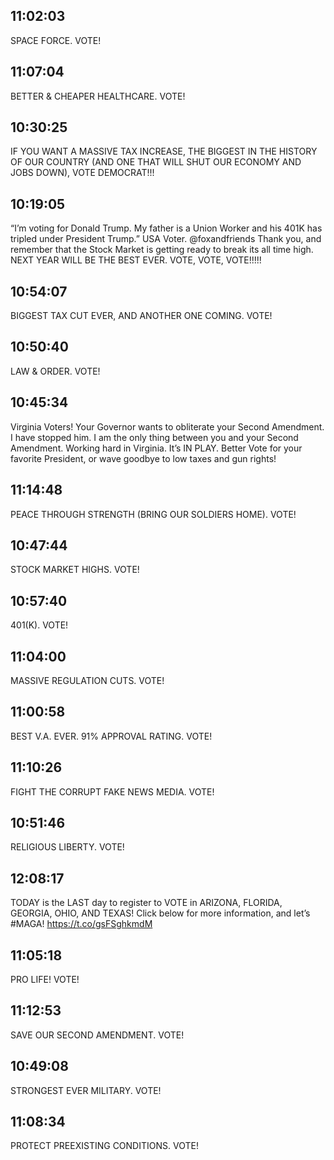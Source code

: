 ## 11:02:03
SPACE FORCE. VOTE!
## 11:07:04
BETTER &amp; CHEAPER HEALTHCARE. VOTE!
## 10:30:25
IF YOU WANT A MASSIVE TAX INCREASE, THE BIGGEST IN THE HISTORY OF OUR COUNTRY (AND ONE THAT WILL SHUT OUR ECONOMY AND JOBS DOWN), VOTE DEMOCRAT!!!
## 10:19:05
“I’m voting for Donald Trump. My father is a Union Worker and his 401K has tripled under President Trump.” USA Voter. @foxandfriends  Thank you, and remember that the Stock Market is getting ready to break its all time high. NEXT YEAR WILL BE THE BEST EVER. VOTE, VOTE, VOTE!!!!!
## 10:54:07
BIGGEST TAX CUT EVER, AND ANOTHER ONE COMING. VOTE!
## 10:50:40
LAW &amp; ORDER. VOTE!
## 10:45:34
Virginia Voters! Your Governor wants to obliterate your Second Amendment. I have stopped him. I am the only thing between you and your Second Amendment. Working hard in Virginia. It’s IN PLAY. Better Vote for your favorite President, or wave goodbye to low taxes and gun rights!
## 11:14:48
PEACE THROUGH STRENGTH (BRING OUR SOLDIERS HOME). VOTE!
## 10:47:44
STOCK MARKET HIGHS. VOTE!
## 10:57:40
401(K). VOTE!
## 11:04:00
MASSIVE REGULATION CUTS. VOTE!
## 11:00:58
BEST V.A. EVER. 91% APPROVAL RATING. VOTE!
## 11:10:26
FIGHT THE CORRUPT FAKE NEWS MEDIA. VOTE!
## 10:51:46
RELIGIOUS LIBERTY. VOTE!
## 12:08:17
TODAY is the LAST day to register to VOTE in ARIZONA, FLORIDA, GEORGIA, OHIO, AND TEXAS! Click below for more information, and let’s #MAGA! https://t.co/gsFSghkmdM
## 11:05:18
PRO LIFE! VOTE!
## 11:12:53
SAVE OUR SECOND AMENDMENT. VOTE!
## 10:49:08
STRONGEST EVER MILITARY. VOTE!
## 11:08:34
PROTECT PREEXISTING CONDITIONS. VOTE!
